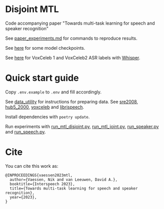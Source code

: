 # Disjoint MTL

Code accompanying paper "Towards multi-task learning for speech and speaker recognition"

See [paper_experiments.md](paper_experiments.md) for commands to reproduce results.

See [here](https://surfdrive.surf.nl/files/index.php/s/YINHj9yBcxmy3cE) for some model checkpoints.

See [here](https://surfdrive.surf.nl/files/index.php/s/KHBa8P0q4uhybKh) for VoxCeleb 1 and VoxCeleb2 ASR labels with [Whisper](https://github.com/openai/whisper).

# Quick start guide

Copy `.env.example` to `.env` and fill accordingly.

See [data_utility](data_utility) for instructions for preparing data. See
[sre2008](data_utility%2Fsets%2Fsre2008),
[hub5_2000](data_utility%2Fsets%2Fhub5_2000),
[voxceleb](data_utility%2Fsets%2Fvoxceleb) and
[librispeech](data_utility%2Fsets%2Flibrispeech).

Install dependencies with `poetry update`.

Run experiments with [run_mtl_disjoint.py](run_mtl_disjoint.py),
[run_mtl_joint.py](run_mtl_joint.py),
[run_speaker.py](run_speaker.py) and
[run_speech.py](run_speech.py).

# Cite

You can cite this work as:

```
@INPROCEEDINGS{vaessen2023mtl,
  author={Vaessen, Nik and van Leeuwen, David A.},
  booktitle={Interspeech 2023}, 
  title={Towards multi-task learning for speech and speaker recognition}, 
  year={2023},
}
```


